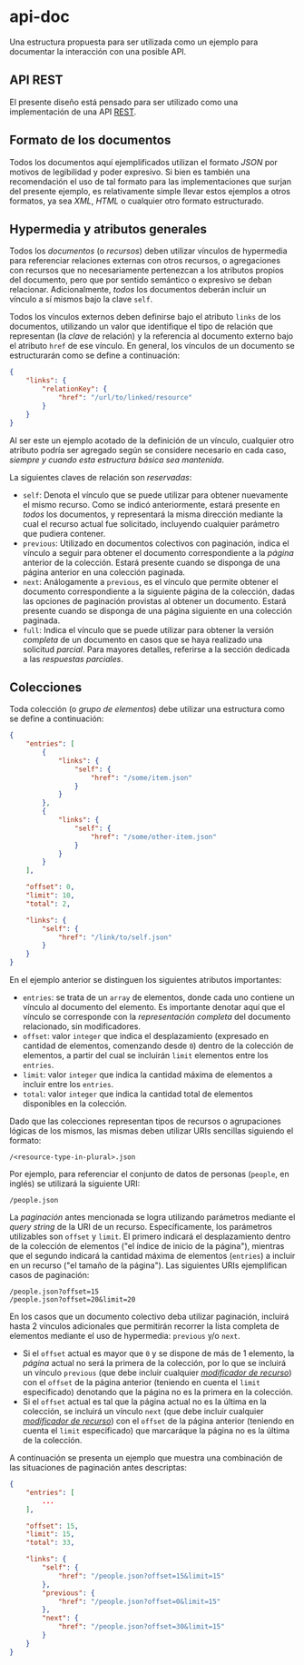 # api-doc

Una estructura propuesta para ser utilizada como un ejemplo para documentar la interacción con una posible API.

## API REST

El presente diseño está pensado para ser utilizado como una implementación de una API [REST](http://www.ics.uci.edu/~fielding/pubs/dissertation/rest_arch_style.htm).

## Formato de los documentos

Todos los documentos aquí ejemplificados utilizan el formato *JSON* por motivos de legibilidad y poder expresivo. Si bien es también una recomendación el uso de tal formato para las implementaciones que surjan del presente ejemplo, es relativamente simple llevar estos ejemplos a otros formatos, ya sea *XML*, *HTML* o cualquier otro formato estructurado.

## Hypermedia y atributos generales

Todos los *documentos* (o *recursos*) deben utilizar vínculos de hypermedia para referenciar relaciones externas con otros recursos, o agregaciones con recursos que no necesariamente pertenezcan a los atributos propios del documento, pero que por sentido semántico o expresivo se deban relacionar. Adicionalmente, *todos* los documentos deberán incluir un vínculo a sí mismos bajo la clave `self`.

Todos los vínculos externos deben definirse bajo el atributo `links` de los documentos, utilizando un valor que identifique el tipo de relación que representan (la *clave* de relación) y la referencia al documento externo bajo el atributo `href` de ese vínculo. En general, los vínculos de un documento se estructurarán como se define a continuación:

```json
{
    "links": {
        "relationKey": {
            "href": "/url/to/linked/resource"
        }
    }
}
```

Al ser este un ejemplo acotado de la definición de un vínculo, cualquier otro atributo podría ser agregado según se considere necesario en cada caso, *siempre y cuando esta estructura básica sea mantenida*.

La siguientes claves de relación son *reservadas*:

- `self`: Denota el vínculo que se puede utilizar para obtener nuevamente el mismo recurso. Como se indicó anteriormente, estará presente en *todos* los documentos, y representará la misma dirección mediante la cual el recurso actual fue solicitado, incluyendo cualquier parámetro que pudiera contener.
- `previous`: Utilizado en documentos colectivos con paginación, indica el vínculo a seguir para obtener el documento correspondiente a la *página* anterior de la colección. Estará presente cuando se disponga de una página anterior en una colección paginada.
- `next`: Análogamente a `previous`, es el vínculo que permite obtener el documento correspondiente a la siguiente página de la colección, dadas las opciones de paginación provistas al obtener un documento. Estará presente cuando se disponga de una página siguiente en una colección paginada.
- `full`: Indica el vínculo que se puede utilizar para obtener la versión *completa* de un documento en casos que se haya realizado una solicitud *parcial*. Para mayores detalles, referirse a la sección dedicada a las *respuestas parciales*.

## Colecciones

Toda colección (o *grupo de elementos*) debe utilizar una estructura como se define a continuación:

```json
{
    "entries": [
        {
            "links": {
                "self": {
                    "href": "/some/item.json"
                }
            }
        },
        {
            "links": {
                "self": {
                    "href": "/some/other-item.json"
                }
            }
        }
    ],

    "offset": 0,
    "limit": 10,
    "total": 2,

    "links": {
        "self": {
            "href": "/link/to/self.json"
        }
    }
}
```

En el ejemplo anterior se distinguen los siguientes atributos importantes:

- `entries`: se trata de un `array` de elementos, donde cada uno contiene un vínculo al documento del elemento. Es importante denotar aquí que el vínculo se corresponde con la *representación completa* del documento relacionado, sin modificadores.
- `offset`: valor `integer` que indica el desplazamiento (expresado en cantidad de elementos, comenzando desde `0`) dentro de la colección de elementos, a partir del cual se incluirán `limit` elementos entre los `entries`.
- `limit`: valor `integer` que indica la cantidad máxima de elementos a incluir entre los `entries`.
- `total`: valor `integer` que indica la cantidad total de elementos disponibles en la colección.

Dado que las colecciones representan tipos de recursos o agrupaciones lógicas de los mismos, las mismas deben utilizar URIs sencillas siguiendo el formato:

    /<resource-type-in-plural>.json

Por ejemplo, para referenciar el conjunto de datos de personas (`people`, en inglés) se utilizará la siguiente URI:

    /people.json

La *paginación* antes mencionada se logra utilizando parámetros mediante el *query string* de la URI de un recurso. Específicamente, los parámetros utilizables son `offset` y `limit`. El primero indicará el desplazamiento dentro de la colección de elementos ("el índice de inicio de la página"), mientras que el segundo indicará la cantidad máxima de elementos (`entries`) a incluir en un recurso ("el tamaño de la página"). Las siguientes URIs ejemplifican casos de paginación:

    /people.json?offset=15
    /people.json?offset=20&limit=20

En los casos que un documento colectivo deba utilizar paginación, incluirá hasta 2 vínculos adicionales que permitirán recorrer la lista completa de elementos mediante el uso de hypermedia: `previous` y/o `next`.

- Si el `offset` actual es mayor que `0` y se dispone de más de 1 elemento, la *página* actual no será la primera de la colección, por lo que se incluirá un vínculo `previous` (que debe incluir cualquier [*modificador de recurso*](#modificadores-de-recurso)) con el `offset` de la página anterior (teniendo en cuenta el `limit` especificado) denotando que la página no es la primera en la colección.
- Si el `offset` actual es tal que la página actual no es la última en la colección, se incluirá un vínculo `next` (que debe incluir cualquier [*modificador de recurso*](#modificadores-de-recurso)) con el `offset` de la página anterior (teniendo en cuenta el `limit` especificado) que marcaráque la página no es la última de la colección.

A continuación se presenta un ejemplo que muestra una combinación de las situaciones de paginación antes descriptas:

```json
{
    "entries": [
        ...
    ],

    "offset": 15,
    "limit": 15,
    "total": 33,

    "links": {
        "self": {
            "href": "/people.json?offset=15&limit=15"
        },
        "previous": {
            "href": "/people.json?offset=0&limit=15"
        },
        "next": {
            "href": "/people.json?offset=30&limit=15"
        }
    }
}
```
